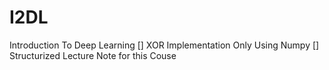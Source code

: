 # I2DL
Introduction To Deep Learning
[] XOR Implementation Only Using Numpy
[] Structurized Lecture Note for this Couse
